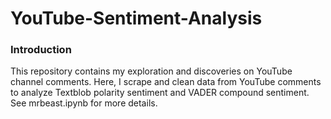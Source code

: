 # YouTube-Sentiment-Analysis
### Introduction
This repository contains my exploration and discoveries on YouTube channel comments. Here, I scrape and clean data from YouTube comments to analyze Textblob polarity sentiment and VADER compound sentiment. See mrbeast.ipynb for more details.

